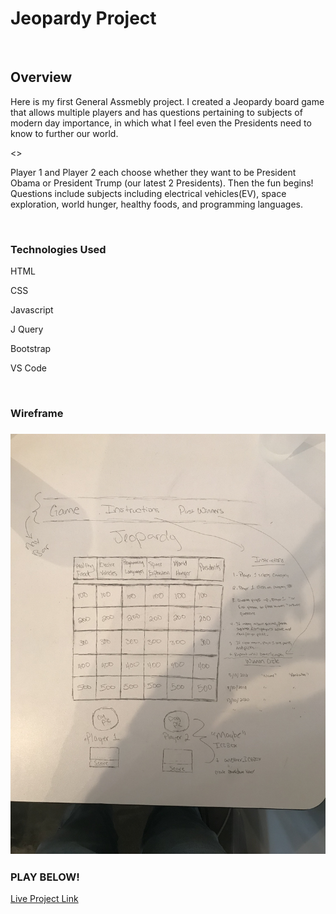 <h1>Jeopardy Project</h1>
<br>
<h2>Overview</h2>
<p>Here is my first General Assmebly project. I created a Jeopardy board game that allows multiple players and has questions pertaining to subjects of modern day importance, in which what I feel even the Presidents need to know to further our world.</p>
<>
<p> Player 1 and Player 2 each choose whether they want to be President Obama or President Trump (our latest 2 Presidents). Then the fun begins! Questions include subjects including electrical vehicles(EV), space exploration, world hunger, healthy foods, and programming languages.</p>

<br>
<h3>Technologies Used</h3>
<p>HTML</p>
<p>CSS</p>
<p>Javascript</p>
<p>J Query</p>
<p>Bootstrap</p>
<p>VS Code</p>
<br>
<h3>Wireframe<h3>
<img src="wireframe.jpeg">
<br>
<h3>PLAY BELOW!</h3>
<a href="http://frosty-babbage-58293a.netlify.com/">Live Project Link</a>

